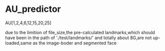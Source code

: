 # AU_predictor
AU[1,2,4,6,12,15,20,25]

due to the limition of file_size,the pre-calculated landmarks,which should have been in the path of './test/landmarks/' and totally about 8G,are not up-loaded,same as the image-boder and segmented face
